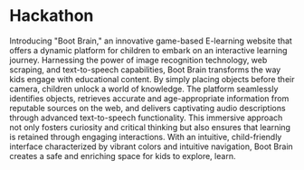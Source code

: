 # Hackathon
Introducing "Boot Brain," an innovative game-based E-learning website that offers a dynamic platform for children to embark on an interactive learning journey. Harnessing the power of image recognition technology, web scraping, and text-to-speech capabilities, Boot Brain transforms the way kids engage with educational content. By simply placing objects before their camera, children unlock a world of knowledge. The platform seamlessly identifies objects, retrieves accurate and age-appropriate information from reputable sources on the web, and delivers captivating audio descriptions through advanced text-to-speech functionality. This immersive approach not only fosters curiosity and critical thinking but also ensures that learning is retained through engaging interactions. With an intuitive, child-friendly interface characterized by vibrant colors and intuitive navigation, Boot Brain creates a safe and enriching space for kids to explore, learn.
